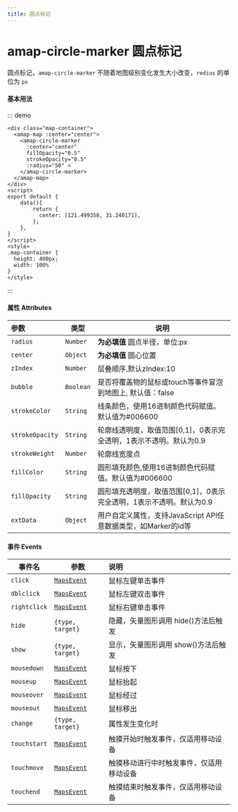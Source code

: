 ```yaml
---
title: 圆点标记
---
```

# amap-circle-marker 圆点标记
圆点标记，`amap-circle-marker` 不随着地图级别变化发生大小改变，`redius` 的单位为 `px`
#### 基本用法
::: demo
```vue
<div class="map-container">
  <amap-map :center="center">
    <amap-circle-marker 
      :center="center"
      fillOpacity="0.5"
      strokeOpacity="0.5"
      :radius="50" > 
    </amap-circle-marker>
  </amap-map>
</div>
<script>
export default {
    data(){
        return {
          center: [121.499358, 31.240171],
        };
    },
}
</script>
<style>
.map-container {
  height: 400px;
  width: 100%
}
</style>
```
:::



#### 属性  Attributes

| 参数             | 类型                   | 说明                                                         |
| :--------------- | ---------------------- | ------------------------------------------------------------ |
| `radius`          | `Number`              | **为必填值** 圆点半径，单位:px          |
| `center`         | `Object`               | **为必填值** 圆心位置                             |
| `zIndex`         | `Number`               | 层叠顺序,默认zIndex:10     |
| `bubble`          | `Boolean`             | 是否将覆盖物的鼠标或touch等事件冒泡到地图上, 默认值：false  |
| `strokeColor`    | `String`               | 线条颜色，使用16进制颜色代码赋值。默认值为#006600             |
| `strokeOpacity` | `String`                | 轮廓线透明度，取值范围[0,1]，0表示完全透明，1表示不透明。默认为0.9|
| `strokeWeight`       | `Number`           | 轮廓线宽度点                  |
| `fillColor`       | `String`           | 圆形填充颜色,使用16进制颜色代码赋值。默认值为#006600   |
| `fillOpacity`       | `String`           | 	圆形填充透明度，取值范围[0,1]，0表示完全透明，1表示不透明。默认为0.9|
| `extData`        | `Object`               | 用户自定义属性，支持JavaScript API任意数据类型，如Marker的id等 |

#### 事件 Events

| 事件名       | 参数                                                         | 说明                                                         |
| ------------ | ------------------------------------------------------------ | :----------------------------------------------------------- |
| `click`      | [`MapsEvent`](https://lbs.amap.com/api/javascript-api/reference/event#MapsEvent) | 鼠标左键单击事件                                             |
| `dblclick`   | [`MapsEvent`](https://lbs.amap.com/api/javascript-api/reference/event#MapsEvent) | 鼠标左键双击事件                                             |
| `rightclick` | [`MapsEvent`](https://lbs.amap.com/api/javascript-api/reference/event#MapsEvent) | 鼠标右键单击事件                                             |
| `hide`  | `{type, target}` | 隐藏，矢量图形调用 hide()方法后触发                                                |
| `show`  |` {type, target} `| 显示，矢量图形调用 show()方法后触发                                                 |
| `mousedown`  | [`MapsEvent`](https://lbs.amap.com/api/javascript-api/reference/event#MapsEvent) | 鼠标按下                                 |
| `mouseup`    | [`MapsEvent`](https://lbs.amap.com/api/javascript-api/reference/event#MapsEvent) | 鼠标抬起                           |
| `mouseover`  | [`MapsEvent`](https://lbs.amap.com/api/javascript-api/reference/event#MapsEvent) | 鼠标经过                                     |
| `mouseout`   | [`MapsEvent`](https://lbs.amap.com/api/javascript-api/reference/event#MapsEvent) | 鼠标移出                                    |
| `change`  | `{type, target}` | 属性发生变化时                                                  |
| `touchstart` | [`MapsEvent`](https://lbs.amap.com/api/javascript-api/reference/event#MapsEvent) | 触摸开始时触发事件，仅适用移动设备                           |
| `touchmove`  | [`MapsEvent`](https://lbs.amap.com/api/javascript-api/reference/event#MapsEvent) | 触摸移动进行中时触发事件，仅适用移动设备                     |
| `touchend`   | [`MapsEvent`](https://lbs.amap.com/api/javascript-api/reference/event#MapsEvent) | 触摸结束时触发事件，仅适用移动设备                           |